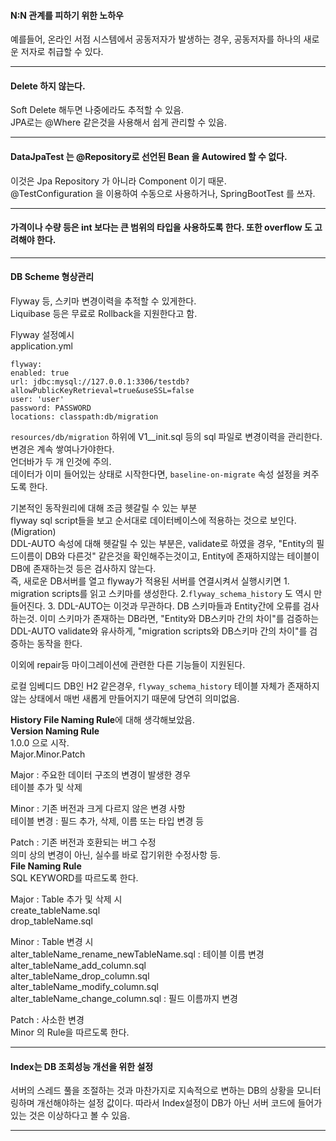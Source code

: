 #### N:N 관계를 피하기 위한 노하우
예를들어, 온라인 서점 시스템에서 공동저자가 발생하는 경우, 공동저자를 하나의 새로운 저자로 취급할 수 있다.  

---  

#### Delete 하지 않는다.
Soft Delete 해두면 나중에라도 추적할 수 있음.  
JPA로는 @Where 같은것을 사용해서 쉽게 관리할 수 있음.  

---  

#### DataJpaTest 는 @Repository로 선언된 Bean 을 Autowired 할 수 없다.
이것은 Jpa Repository 가 아니라 Component 이기 때문.  
@TestConfiguration 을 이용하여 수동으로 사용하거나, SpringBootTest 를 쓰자.  

---  

#### 가격이나 수량 등은 int 보다는 큰 범위의 타입을 사용하도록 한다. 또한 overflow 도 고려해야 한다.  

---  

#### DB Scheme 형상관리  
Flyway 등, 스키마 변경이력을 추적할 수 있게한다.  
Liquibase 등은 무료로 Rollback을 지원한다고 함.  

Flyway 설정예시  
application.yml  
```
flyway:
enabled: true
url: jdbc:mysql://127.0.0.1:3306/testdb?allowPublicKeyRetrieval=true&useSSL=false
user: 'user'
password: PASSWORD
locations: classpath:db/migration
```  
`resources/db/migration` 하위에 V1__init.sql 등의 sql 파일로 변경이력을 관리한다.  
변경은 계속 쌓여나가야한다.  
언더바가 두 개 인것에 주의.  
데이터가 이미 들어있는 상태로 시작한다면, `baseline-on-migrate` 속성 설정을 켜주도록 한다.  

기본적인 동작원리에 대해 조금 헷갈릴 수 있는 부분  
flyway sql script들을 보고 순서대로 데이터베이스에 적용하는 것으로 보인다.(Migration)  
DDL-AUTO 속성에 대해 헷갈릴 수 있는 부분은, validate로 하였을 경우, "Entity의 필드이름이 DB와 다른것" 같은것을 확인해주는것이고, Entity에 존재하지않는 테이블이 DB에 존재하는것 등은 검사하지 않는다.  
즉, 새로운 DB서버를 열고 flyway가 적용된 서버를 연결시켜서 실행시키면 1. migration scripts를 읽고 스키마를 생성한다. 2.`flyway_schema_history` 도 역시 만들어진다. 3. DDL-AUTO는 이것과 무관하다. DB 스키마들과 Entity간에 오류를 검사하는것. 이미 스키마가 존재하는 DB라면, "Entity와 DB스키마 간의 차이"를 검증하는 DDL-AUTO validate와 유사하게, "migration scripts와 DB스키마 간의 차이"를 검증하는 동작을 한다.

이외에 repair등 마이그레이션에 관련한 다른 기능들이 지원된다.  


로컬 임베디드 DB인 H2 같은경우, `flyway_schema_history` 테이블 자체가 존재하지 않는 상태에서 매번 새롭게 만들어지기 때문에 당연히 의미없음.  


**History File Naming Rule**에 대해 생각해보았음.  
**Version Naming Rule**  
1.0.0 으로 시작.  
Major.Minor.Patch  

Major : 주요한 데이터 구조의 변경이 발생한 경우  
		테이블 추가 및 삭제  

Minor : 기존 버전과 크게 다르지 않은 변경 사항  
		테이블 변경 : 필드 추가, 삭제, 이름 또는 타입 변경 등  

Patch : 기존 버전과 호환되는 버그 수정  
		의미 상의 변경이 아닌, 실수를 바로 잡기위한 수정사항 등.  
**File Naming Rule**  
SQL KEYWORD를 따르도록 한다.  

Major : Table 추가 및 삭제 시  
		create_tableName.sql  
		drop_tableName.sql  

Minor : Table 변경 시  
		alter_tableName_rename_newTableName.sql : 테이블 이름 변경  
		alter_tableName_add_column.sql  
		alter_tableName_drop_column.sql  
		alter_tableName_modify_column.sql  
		alter_tableName_change_column.sql : 필드 이름까지 변경  

Patch : 사소한 변경  
		Minor 의 Rule을 따르도록 한다.  

---  

#### Index는 DB 조회성능 개선을 위한 설정  
서버의 스레드 풀을 조절하는 것과 마찬가지로 지속적으로 변하는 DB의 상황을 모니터링하며 개선해야하는 설정 값이다. 따라서 Index설정이 DB가 아닌 서버 코드에 들어가 있는 것은 이상하다고 볼 수 있음.  

---  



